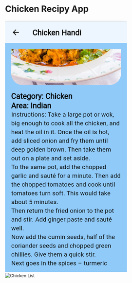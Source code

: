 # Chicken Recipy App 

![Chicken Recipy App  ](https://github.com/R-lab37/Chicken-Recipy-App-/blob/main/recipy_main.png)  
![Chicken List  ]()  
